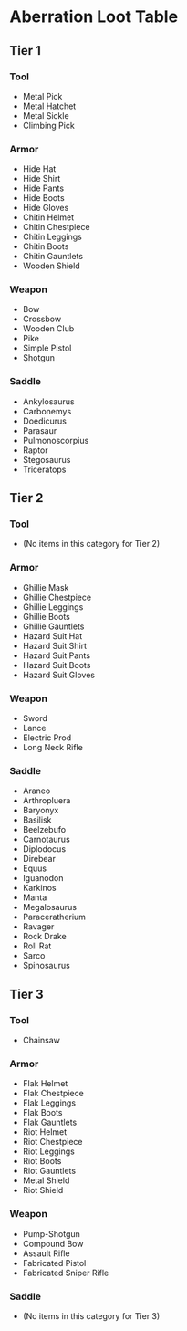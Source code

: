 # Aberration Loot Table

## Tier 1

### Tool
- Metal Pick
- Metal Hatchet
- Metal Sickle
- Climbing Pick

### Armor
- Hide Hat
- Hide Shirt
- Hide Pants
- Hide Boots
- Hide Gloves
- Chitin Helmet
- Chitin Chestpiece
- Chitin Leggings
- Chitin Boots
- Chitin Gauntlets
- Wooden Shield

### Weapon
- Bow
- Crossbow
- Wooden Club
- Pike
- Simple Pistol
- Shotgun

### Saddle
- Ankylosaurus
- Carbonemys
- Doedicurus
- Parasaur
- Pulmonoscorpius
- Raptor
- Stegosaurus
- Triceratops

## Tier 2

### Tool
- (No items in this category for Tier 2)

### Armor
- Ghillie Mask
- Ghillie Chestpiece
- Ghillie Leggings
- Ghillie Boots
- Ghillie Gauntlets
- Hazard Suit Hat  
- Hazard Suit Shirt  
- Hazard Suit Pants  
- Hazard Suit Boots  
- Hazard Suit Gloves

### Weapon
- Sword
- Lance
- Electric Prod
- Long Neck Rifle

### Saddle
- Araneo
- Arthropluera
- Baryonyx
- Basilisk
- Beelzebufo
- Carnotaurus
- Diplodocus
- Direbear
- Equus
- Iguanodon
- Karkinos
- Manta
- Megalosaurus
- Paraceratherium
- Ravager
- Rock Drake
- Roll Rat
- Sarco
- Spinosaurus

## Tier 3

### Tool
- Chainsaw

### Armor
- Flak Helmet
- Flak Chestpiece
- Flak Leggings
- Flak Boots
- Flak Gauntlets
- Riot Helmet
- Riot Chestpiece
- Riot Leggings
- Riot Boots
- Riot Gauntlets
- Metal Shield
- Riot Shield

### Weapon
- Pump-Shotgun
- Compound Bow
- Assault Rifle
- Fabricated Pistol
- Fabricated Sniper Rifle

### Saddle
- (No items in this category for Tier 3)
